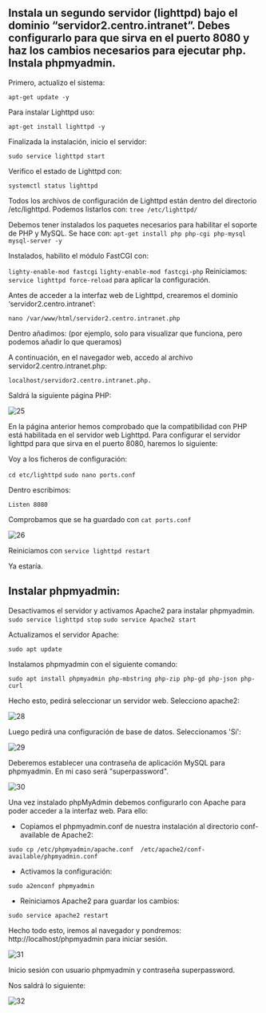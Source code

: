 <h2>Instala un segundo servidor (lighttpd) bajo el dominio “servidor2.centro.intranet”. Debes configurarlo para que sirva en el puerto 8080 y haz los cambios necesarios para ejecutar php. Instala phpmyadmin.
</h2>

Primero, actualizo el sistema:

```apt-get update -y```

Para instalar Lighttpd uso:

```apt-get install lighttpd -y```

Finalizada la instalación, inicio el servidor: 

```sudo service lighttpd start```

Verifico el estado de Lighttpd con: 

```systemctl status lighttpd```

Todos los archivos de configuración de Lighttpd están dentro del directorio /etc/lighttpd. Podemos listarlos con: ```tree /etc/lighttpd/```

Debemos tener instalados los paquetes necesarios para habilitar el soporte de PHP y MySQL.  Se hace con: ```apt-get install php php-cgi php-mysql mysql-server -y```

Instalados, habilito el módulo FastCGI con:

```lighty-enable-mod fastcgi```
```lighty-enable-mod fastcgi-php```
Reiniciamos: 
```service lighttpd force-reload``` para aplicar la configuración.

Antes de acceder a la interfaz web de Lighttpd, crearemos el dominio ‘servidor2.centro.intranet’: 

```nano /var/www/html/servidor2.centro.intranet.php```

Dentro añadimos: <?php phpinfo(); ?> (por ejemplo, solo para visualizar que funciona, pero podemos añadir lo que queramos)

A continuación, en el navegador web, accedo al archivo servidor2.centro.intranet.php: 

```localhost/servidor2.centro.intranet.php. ```

Saldrá la siguiente página PHP:

![25](IMAGENES/25.png)

En la página anterior hemos comprobado que la compatibilidad con PHP está habilitada en el servidor web Lighttpd.
Para configurar el servidor lighttpd para que sirva en el puerto 8080, haremos lo siguiente:

Voy a los ficheros de configuración:

```cd etc/lighttpd```
```sudo nano ports.conf```

Dentro escribimos: 

```Listen 8080```

Comprobamos que se ha guardado con ```cat ports.conf```

![26](IMAGENES/26.png)

Reiniciamos con ```service lighttpd restart```

Ya estaría.


<h2>Instalar phpmyadmin: </h2>

Desactivamos el servidor y activamos Apache2 para instalar phpmyadmin.
```sudo service lighttpd stop```
```sudo service Apache2 start```

Actualizamos el servidor Apache:

```sudo apt update```

Instalamos phpmyadmin con el siguiente comando:

```sudo apt install phpmyadmin php-mbstring php-zip php-gd php-json php-curl```

Hecho esto, pedirá seleccionar un servidor web. Selecciono apache2:

![28](IMAGENES/28.PNG)

Luego pedirá una configuración de base de datos. Seleccionamos 'Sí':

![29](IMAGENES/29.PNG)

Deberemos establecer una contraseña de aplicación MySQL para phpmyadmin. En mi caso será "superpassword".

![30](IMAGENES/30.PNG)

Una vez instalado phpMyAdmin debemos configurarlo con Apache para poder acceder a la interfaz web. Para ello:


* Copiamos el phpmyadmin.conf de nuestra instalación al directorio conf-available de Apache2:

```sudo cp /etc/phpmyadmin/apache.conf  /etc/apache2/conf-available/phpmyadmin.conf```

* Activamos la configuración:

```sudo a2enconf phpmyadmin```

* Reiniciamos Apache2 para guardar los cambios:

```sudo service apache2 restart```

Hecho todo esto, iremos al navegador y pondremos: http://localhost/phpmyadmin para iniciar sesión.

![31](IMAGENES/31.PNG)

Inicio sesión con usuario phpmyadmin y contraseña superpassword. 

Nos saldrá lo siguiente:

![32](IMAGENES/32.PNG)
